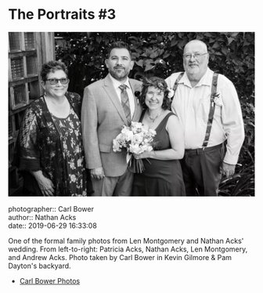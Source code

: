 # The Portraits #3

![One of the formal family photos from Len Montgomery and Nathan Acks' wedding](assets/2019-06-29-set-2-the-portraits-03.webp)

photographer:: Carl Bower  
author:: Nathan Acks  
date:: 2019-06-29 16:33:08

One of the formal family photos from Len Montgomery and Nathan Acks' wedding. From left-to-right: Patricia Acks, Nathan Acks, Len Montgomery, and Andrew Acks. Photo taken by Carl Bower in Kevin Gilmore & Pam Dayton's backyard.

* [Carl Bower Photos](https://carlbowerphotos.com)
